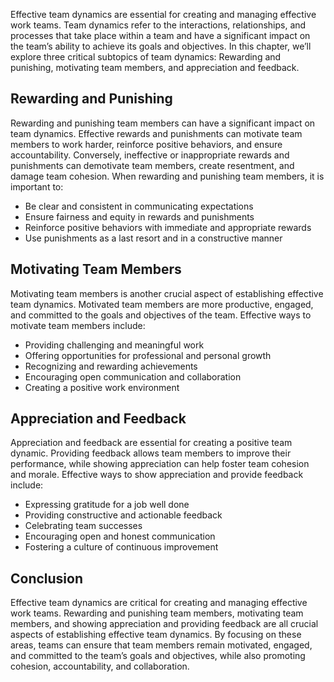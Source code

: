 

Effective team dynamics are essential for creating and managing effective work teams. Team dynamics refer to the interactions, relationships, and processes that take place within a team and have a significant impact on the team’s ability to achieve its goals and objectives. In this chapter, we’ll explore three critical subtopics of team dynamics: Rewarding and punishing, motivating team members, and appreciation and feedback.

## Rewarding and Punishing

Rewarding and punishing team members can have a significant impact on team dynamics. Effective rewards and punishments can motivate team members to work harder, reinforce positive behaviors, and ensure accountability. Conversely, ineffective or inappropriate rewards and punishments can demotivate team members, create resentment, and damage team cohesion. When rewarding and punishing team members, it is important to:

- Be clear and consistent in communicating expectations
- Ensure fairness and equity in rewards and punishments
- Reinforce positive behaviors with immediate and appropriate rewards
- Use punishments as a last resort and in a constructive manner

## Motivating Team Members

Motivating team members is another crucial aspect of establishing effective team dynamics. Motivated team members are more productive, engaged, and committed to the goals and objectives of the team. Effective ways to motivate team members include:

- Providing challenging and meaningful work
- Offering opportunities for professional and personal growth
- Recognizing and rewarding achievements
- Encouraging open communication and collaboration
- Creating a positive work environment

## Appreciation and Feedback

Appreciation and feedback are essential for creating a positive team dynamic. Providing feedback allows team members to improve their performance, while showing appreciation can help foster team cohesion and morale. Effective ways to show appreciation and provide feedback include:

- Expressing gratitude for a job well done
- Providing constructive and actionable feedback
- Celebrating team successes
- Encouraging open and honest communication
- Fostering a culture of continuous improvement

## Conclusion

Effective team dynamics are critical for creating and managing effective work teams. Rewarding and punishing team members, motivating team members, and showing appreciation and providing feedback are all crucial aspects of establishing effective team dynamics. By focusing on these areas, teams can ensure that team members remain motivated, engaged, and committed to the team’s goals and objectives, while also promoting cohesion, accountability, and collaboration.

